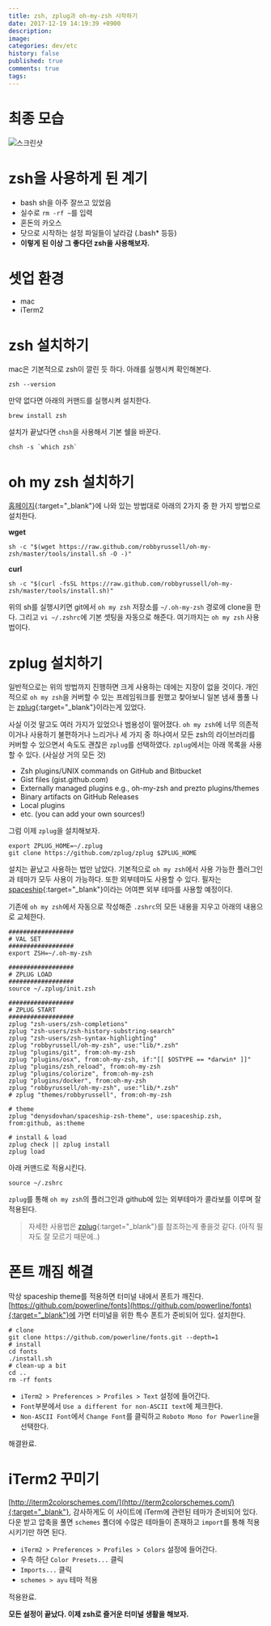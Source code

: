 ```yaml
---
title: zsh, zplug과 oh-my-zsh 시작하기
date: 2017-12-19 14:19:39 +0900
description: 
image: 
categories: dev/etc
history: false
published: true
comments: true
tags:
---
```


# 최종 모습

![스크린샷](https://lh3.googleusercontent.com/w6YVPeAd8HXeNFgGcSyyeL_qxEDNghgSc8UgI4v1iOkMQ-2anhFSReHdbY3FjJ8vbYP2CEVKgRGcwrfTN_NUeM3NKyaIkYvwWbpFQQVlOlRnRLtimIPVUO71OJVSi_2JLoF7bKATVt4nPsHw4uu6MJiZt9BWA6TzDw7GySFnRlv0YfdKgKOv2z7Go2A0yKRLJ8s37v3qcAlrAwDa18tIyuIwktibDOiC8b0t0KfR1xn7zcuAnKGRQ62HHfyg1QUfnpoF1iPNLtX-gfnz3qoXFzjIFNbJiV47TEWLmrli48aWPVsqeZRg30_1EWq5diUG_6KnJ_FkVJeB5Ty_wRpsXqFoyIug2MjFZOUBlhqCykiZMazB5GY_P-jQ4_PxB_FDYmCFTwWqCJz7obhafnIfz7Q8zjdO2K099Ajr1j1v__zUpKVEdh4Yq84EIXivkOKg07otZ2uag9gzVjY9J7SICVMe3iaSf1HPvp8yDJra5aJDFandkHhrC05IBNdmCH6wT0jCdRVyM3wxafVST1U3ocgO5G7qJCwDv_NQl0ZUcSIWVKUK2vPZAIonhqhkVxvBMnDiVQk6bSnKfnFmELFSYxxPpItGJdp-YZaNKwTSkT6eUSpLf_8NbQgLbxBKAvrlDzOde4Yz5cawp5UgQd6UoBKTLlIkQV3J=s0)

# zsh을 사용하게 된 계기

- bash sh을 아주 잘쓰고 있었음
- 실수로 `rm -rf ~`를 입력
- 혼돈의 카오스
- 닷으로 시작하는 설정 파일들이 날라감 (.bash* 등등)
- **이렇게 된 이상 그 좋다던 zsh을 사용해보자.**

# 셋업 환경

- mac
- iTerm2

# zsh 설치하기

mac은 기본적으로 zsh이 깔린 듯 하다. 아래를 실행시켜 확인해본다.

```
zsh --version
```

만약 없다면 아래의 커맨드를 실행시켜 설치한다.

```
brew install zsh
```

설치가 끝났다면 `chsh`을 사용해서 기본 쉘을 바꾼다.

```
chsh -s `which zsh`
```

# oh my zsh 설치하기

[홈페이지](http://ohmyz.sh/){:target="_blank"}에 나와 있는 방법대로 아래의 2가지 중 한 가지 방법으로 설치한다.

**wget**

```
sh -c "$(wget https://raw.github.com/robbyrussell/oh-my-zsh/master/tools/install.sh -O -)"
```

**curl**

```
sh -c "$(curl -fsSL https://raw.github.com/robbyrussell/oh-my-zsh/master/tools/install.sh)"
```

위의 sh를 실행시키면 git에서 `oh my zsh` 저장소를 `~/.oh-my-zsh` 경로에 clone을 한다. 그리고 `vi ~/.zshrc`에 기본 셋팅을 자동으로 해준다. 여기까지는 `oh my zsh` 사용법이다.

# zplug 설치하기

일반적으로는 위의 방법까지 진행하면 크게 사용하는 데에는 지장이 없을 것이다. 개인적으로 `oh my zsh`을 커버할 수 있는 프레임워크를 원했고 찾아보니 일본 냄새 풀풀 나는 [zplug](https://github.com/zplug/zplug){:target="_blank"}이라는게 있었다.

사실 이것 말고도 여러 가지가 있었으나 범용성이 떨어졌다. `oh my zsh`에 너무 의존적이거나 사용하기 불편하거나 느리거나 세 가지 중 하나여서 모든 zsh의 라이브러리를 커버할 수 있으면서 속도도 괜찮은 `zplug`를 선택하였다. `zplug`에서는 아래 목록을 사용할 수 있다. (사실상 거의 모든 것)

- Zsh plugins/UNIX commands on GitHub and Bitbucket
- Gist files (gist.github.com)
- Externally managed plugins e.g., oh-my-zsh and prezto plugins/themes
- Binary artifacts on GitHub Releases
- Local plugins
- etc. (you can add your own sources!)

그럼 이제 `zplug`을 설치해보자.

```
export ZPLUG_HOME=~/.zplug
git clone https://github.com/zplug/zplug $ZPLUG_HOME
```

설치는 끝났고 사용하는 법만 남았다. 기본적으로 `oh my zsh`에서 사용 가능한 플러그인과 테마가 모두 사용이 가능하다. 또한 외부테마도 사용할 수 있다. 필자는 [spaceship](https://github.com/denysdovhan/spaceship-zsh-theme){:target="_blank"}이라는 어여쁜 외부 테마를 사용할 예정이다. 

기존에 `oh my zsh`에서 자동으로 작성해준 `.zshrc`의 모든 내용을 지우고 아래의 내용으로 교체한다.

```
##################
# VAL SET
##################
export ZSH=~/.oh-my-zsh

##################
# ZPLUG LOAD
##################
source ~/.zplug/init.zsh

##################
# ZPLUG START
##################
zplug "zsh-users/zsh-completions"
zplug "zsh-users/zsh-history-substring-search"
zplug "zsh-users/zsh-syntax-highlighting"
zplug "robbyrussell/oh-my-zsh", use:"lib/*.zsh"
zplug "plugins/git", from:oh-my-zsh
zplug "plugins/osx", from:oh-my-zsh, if:"[[ $OSTYPE == *darwin* ]]"
zplug "plugins/zsh_reload", from:oh-my-zsh
zplug "plugins/colorize", from:oh-my-zsh
zplug "plugins/docker", from:oh-my-zsh
zplug "robbyrussell/oh-my-zsh", use:"lib/*.zsh"
# zplug "themes/robbyrussell", from:oh-my-zsh

# theme
zplug "denysdovhan/spaceship-zsh-theme", use:spaceship.zsh, from:github, as:theme

# install & load
zplug check || zplug install
zplug load
```

아래 커맨드로 적용시킨다.

```
source ~/.zshrc
```

`zplug`를 통해 `oh my zsh`의 플러그인과 github에 있는 외부테마가 콜라보를 이루며 잘 적용된다.

> 자세한 사용법은 [zplug](https://github.com/zplug/zplug){:target="_blank"}를 참조하는게 좋을것 같다. (아직 필자도 잘 모르기 때문에..)

# 폰트 깨짐 해결

막상 spaceship theme를 적용하면 터미널 내에서 폰트가 깨진다. [https://github.com/powerline/fonts](https://github.com/powerline/fonts){:target="_blank"}에 가면 터미널을 위한 특수 폰트가 준비되어 있다. 설치한다.

```
# clone
git clone https://github.com/powerline/fonts.git --depth=1
# install
cd fonts
./install.sh
# clean-up a bit
cd ..
rm -rf fonts
```

- `iTerm2 > Preferences > Profiles > Text` 설정에 들어간다.
- `Font`부분에서 `Use a different for non-ASCII text`에 체크한다.
- `Non-ASCII Font`에서 `Change Font`를 클릭하고 `Roboto Mono for Powerline`을 선택한다.

해결완료.

# iTerm2 꾸미기

[http://iterm2colorschemes.com/](http://iterm2colorschemes.com/){:target="_blank"}, 감사하게도 이 사이트에 iTerm에 관련된 테마가 준비되어 있다. 다운 받고 압축을 풀면 `schemes` 폴더에 수많은 테마들이 존재하고 `import`를 통해 적용시키기만 하면 된다.

- `iTerm2 > Preferences > Profiles > Colors` 설정에 들어간다.
- 우측 하단 `Color Presets...` 클릭
- `Imports...` 클릭
- `schemes > ayu` 테마 적용

적용완료.

**모든 설정이 끝났다. 이제 zsh로 즐거운 터미널 생활을 해보자.**